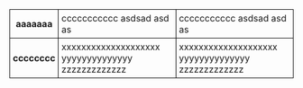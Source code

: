 <html>
<head>
<style type="text/css">
/* important styles */

.container {
   /* Attach fixed-th-table to this container,
      in order to layout fixed-th-table
      in the same way as scolled-td-table" */
   position: relative;

   /* Truncate fixed-th-table */
   overflow: hidden;
}

.fixed-th-table-wrapper td,
.fixed-th-table-wrapper th,
.scrolled-td-table-wrapper td,
.scrolled-td-table-wrapper th {
   /* Set background to non-transparent color
      because two tables are one above another.
    */
   background: white;
}
.fixed-th-table-wrapper {
   /* Make table out of flow */
   position: absolute;
}
.fixed-th-table-wrapper th {
    /* Place fixed-th-table th-cells above 
       scrolled-td-table td-cells.
     */
    position: relative;
    z-index: 1;
}
.scrolled-td-table-wrapper td {
    /* Place scrolled-td-table td-cells
       above fixed-th-table.
     */
    position: relative;
}
.scrolled-td-table-wrapper {
   /* Make horizonal scrollbar if needed */
   overflow-x: auto;
}


/* Simulating border-collapse: collapse,
   because fixed-th-table borders
   are below ".scrolling-td-wrapper table" borders
*/

table {
    border-spacing: 0;
}
td, th {
   border-style: solid;
   border-color: black;
   border-width: 1px 1px 0 0;
}
th:first-child {
   border-left-width: 1px;
}
tr:last-child td,
tr:last-child th {
   border-bottom-width: 1px;
}

/* Unimportant styles */

.container {
    width: 250px;
}
td, th {
   padding: 5px;
}
</style>
</head>

<body>
<div class="container">

<div class="scrolled-td-table-wrapper">
<!-- scrolled-td-table
     - same as fixed-th-table -->
<table>
    <tr>
         <th>aaaaaaa</th>
         <td>ccccccccccc asdsad asd as</td>
         <td>ccccccccccc asdsad asd as</td>
    </tr>
    <tr>
         <th>cccccccc</th>
         <td>xxxxxxxxxxxxxxxxxxxx yyyyyyyyyyyyyy zzzzzzzzzzzzz</td>
         <td>xxxxxxxxxxxxxxxxxxxx yyyyyyyyyyyyyy zzzzzzzzzzzzz</td>
    </tr>
</table>
</div>

</div>
</body>
</html>

